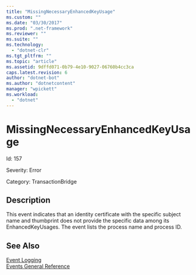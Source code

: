 ```yaml
---
title: "MissingNecessaryEnhancedKeyUsage"
ms.custom: ""
ms.date: "03/30/2017"
ms.prod: ".net-framework"
ms.reviewer: ""
ms.suite: ""
ms.technology: 
  - "dotnet-clr"
ms.tgt_pltfrm: ""
ms.topic: "article"
ms.assetid: 9dffd071-0b79-4e10-9027-06760b4cc3ca
caps.latest.revision: 6
author: "dotnet-bot"
ms.author: "dotnetcontent"
manager: "wpickett"
ms.workload: 
  - "dotnet"
---
```

# MissingNecessaryEnhancedKeyUsage
Id: 157  
  
 Severity: Error  
  
 Category: TransactionBridge  
  
## Description  
 This event indicates that an identity certificate with the specific subject name and thumbprint does not provide the specific data among its EnhancedKeyUsages. The event lists the process name and process ID.  
  
## See Also  
 [Event Logging](../../../../../docs/framework/wcf/diagnostics/event-logging/index.md)  
 [Events General Reference](../../../../../docs/framework/wcf/diagnostics/event-logging/events-general-reference.md)
